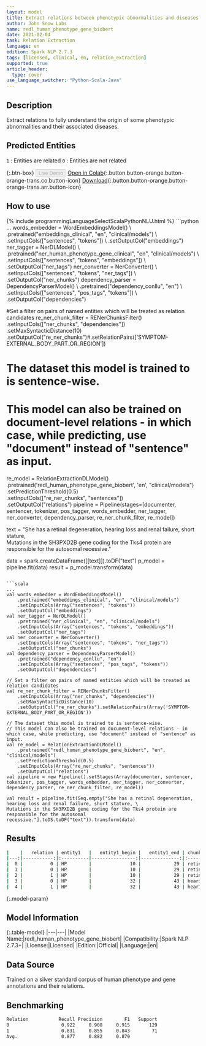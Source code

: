 ```yaml
---
layout: model
title: Extract relations between phenotypic abnormalities and diseases (ReDL)
author: John Snow Labs
name: redl_human_phenotype_gene_biobert
date: 2021-02-04
task: Relation Extraction
language: en
edition: Spark NLP 2.7.3
tags: [licensed, clinical, en, relation_extraction]
supported: true
article_header:
  type: cover
use_language_switcher: "Python-Scala-Java"
---
```


## Description

Extract relations to fully understand the origin of some phenotypic abnormalities and their associated diseases.

## Predicted Entities

`1` : Entities are related
`0` : Entities are not related

{:.btn-box}
<button class="button button-orange" disabled>Live Demo</button>
[Open in Colab](https://colab.research.google.com/github/JohnSnowLabs/spark-nlp-workshop/blob/master/tutorials/Certification_Trainings/Healthcare/10.Clinical_Relation_Extraction.ipynb){:.button.button-orange.button-orange-trans.co.button-icon}
[Download](https://s3.amazonaws.com/auxdata.johnsnowlabs.com/clinical/models/redl_human_phenotype_gene_biobert_en_2.7.3_2.4_1612440673031.zip){:.button.button-orange.button-orange-trans.arr.button-icon}

## How to use



<div class="tabs-box" markdown="1">
{% include programmingLanguageSelectScalaPythonNLU.html %}
```python
...
words_embedder = WordEmbeddingsModel() \
    .pretrained("embeddings_clinical", "en", "clinical/models") \
    .setInputCols(["sentences", "tokens"]) \
    .setOutputCol("embeddings")
ner_tagger = NerDLModel() \
    .pretrained("ner_human_phenotype_gene_clinical", "en", "clinical/models") \
    .setInputCols(["sentences", "tokens", "embeddings"]) \
    .setOutputCol("ner_tags")
ner_converter = NerConverter() \
    .setInputCols(["sentences", "tokens", "ner_tags"]) \
    .setOutputCol("ner_chunks")
dependency_parser = DependencyParserModel() \
    .pretrained("dependency_conllu", "en") \
    .setInputCols(["sentences", "pos_tags", "tokens"]) \
    .setOutputCol("dependencies")

#Set a filter on pairs of named entities which will be treated as relation candidates
re_ner_chunk_filter = RENerChunksFilter() \
    .setInputCols(["ner_chunks", "dependencies"])\
    .setMaxSyntacticDistance(10)\
    .setOutputCol("re_ner_chunks")#.setRelationPairs(['SYMPTOM-EXTERNAL_BODY_PART_OR_REGION'])

# The dataset this model is trained to is sentence-wise. 
# This model can also be trained on document-level relations - in which case, while predicting, use "document" instead of "sentence" as input.
re_model = RelationExtractionDLModel()\
    .pretrained('redl_human_phenotype_gene_biobert', 'en', "clinical/models") \
    .setPredictionThreshold(0.5)\
    .setInputCols(["re_ner_chunks", "sentences"]) \
    .setOutputCol("relations")
pipeline = Pipeline(stages=[documenter, sentencer, tokenizer, pos_tagger, words_embedder, ner_tagger, ner_converter, dependency_parser, re_ner_chunk_filter, re_model])

text = "She has a retinal degeneration, hearing loss and renal failure, short stature, \
Mutations in the SH3PXD2B gene coding for the Tks4 protein are responsible for the autosomal recessive."

data = spark.createDataFrame([[text]]).toDF("text")
p_model = pipeline.fit(data)
result = p_model.transform(data)
```

```scala
...
val words_embedder = WordEmbeddingsModel()
    .pretrained("embeddings_clinical", "en", "clinical/models")
    .setInputCols(Array("sentences", "tokens"))
    .setOutputCol("embeddings")
val ner_tagger = NerDLModel()
    .pretrained("ner_clinical", "en", "clinical/models")
    .setInputCols(Array("sentences", "tokens", "embeddings"))
    .setOutputCol("ner_tags")
val ner_converter = NerConverter()
    .setInputCols(Array("sentences", "tokens", "ner_tags"))
    .setOutputCol("ner_chunks")
val dependency_parser = DependencyParserModel()
    .pretrained("dependency_conllu", "en")
    .setInputCols(Array("sentences", "pos_tags", "tokens"))
    .setOutputCol("dependencies")

// Set a filter on pairs of named entities which will be treated as relation candidates
val re_ner_chunk_filter = RENerChunksFilter()
    .setInputCols(Array("ner_chunks", "dependencies"))
    .setMaxSyntacticDistance(10)
    .setOutputCol("re_ner_chunks").setRelationPairs(Array('SYMPTOM-EXTERNAL_BODY_PART_OR_REGION'))

// The dataset this model is trained to is sentence-wise. 
// This model can also be trained on document-level relations - in which case, while predicting, use "document" instead of "sentence" as input.
val re_model = RelationExtractionDLModel()
    .pretrained("redl_human_phenotype_gene_biobert", "en", "clinical/models")
    .setPredictionThreshold(0.5)
    .setInputCols(Array("re_ner_chunks", "sentences"))
    .setOutputCol("relations")
val pipeline = new Pipeline().setStages(Array(documenter, sentencer, tokenizer, pos_tagger, words_embedder, ner_tagger, ner_converter, dependency_parser, re_ner_chunk_filter, re_model))

val result = pipeline.fit(Seq.empty["She has a retinal degeneration, hearing loss and renal failure, short stature, \
Mutations in the SH3PXD2B gene coding for the Tks4 protein are responsible for the autosomal recessive."].toDS.toDF("text")).transform(data)
```

</div>

## Results

```bash
|    |   relation | entity1   |   entity1_begin |   entity1_end | chunk1               | entity2   |   entity2_begin |   entity2_end | chunk2              |   confidence |
|---:|-----------:|:----------|----------------:|--------------:|:---------------------|:----------|----------------:|--------------:|:--------------------|-------------:|
|  0 |          0 | HP        |              10 |            29 | retinal degeneration | HP        |              32 |            43 | hearing loss        |     0.893809 |
|  1 |          0 | HP        |              10 |            29 | retinal degeneration | HP        |              49 |            61 | renal failure       |     0.958486 |
|  2 |          1 | HP        |              10 |            29 | retinal degeneration | HP        |             162 |           180 | autosomal recessive |     0.65584  |
|  3 |          0 | HP        |              32 |            43 | hearing loss         | HP        |              64 |            76 | short stature       |     0.707055 |
|  4 |          1 | HP        |              32 |            43 | hearing loss         | GENE      |              96 |           103 | SH3PXD2B            |     0.640802 |

```

{:.model-param}
## Model Information

{:.table-model}
|---|---|
|Model Name:|redl_human_phenotype_gene_biobert|
|Compatibility:|Spark NLP 2.7.3+|
|License:|Licensed|
|Edition:|Official|
|Language:|en|

## Data Source

Trained on a silver standard corpus of human phenotype and gene annotations and their relations.

## Benchmarking

```bash
Relation           Recall Precision        F1   Support
0                   0.922     0.908     0.915       129
1                   0.831     0.855     0.843        71
Avg.                0.877     0.882     0.879
```